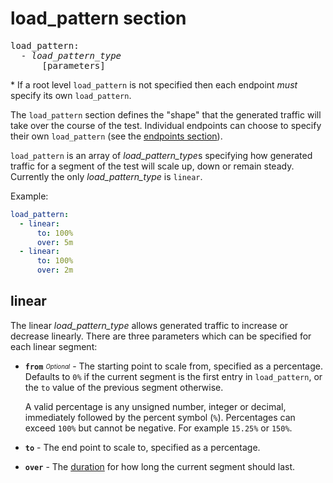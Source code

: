 # load_pattern section

<pre>
load_pattern:
  - <i>load_pattern_type</i>
      [parameters]
</pre>

\* If a root level `load_pattern` is not specified then each endpoint *must* specify its own `load_pattern`.

The `load_pattern` section defines the "shape" that the generated traffic will take over the course of the test. Individual endpoints can choose to specify their own `load_pattern` (see the [endpoints section](./endpoints-section.md)).

`load_pattern` is an array of *load_pattern_type*s specifying how generated traffic for a segment of the test will scale up, down or remain steady. Currently the only *load_pattern_type* is `linear`.

Example:
```yaml
load_pattern:
  - linear:
      to: 100%
      over: 5m
  - linear:
      to: 100%
      over: 2m
```

## linear
The linear *load_pattern_type* allows generated traffic to increase or decrease linearly. There are three parameters which can be specified for each linear segment:

- **`from`** <sub><sup>*Optional*</sup></sub> - The starting point to scale from, specified as a percentage. Defaults to `0%` if the current segment is the first entry in `load_pattern`, or the `to` value of the previous segment otherwise.

  A valid percentage is any unsigned number, integer or decimal, immediately followed by the percent symbol (`%`). Percentages can exceed `100%` but cannot be negative. For example `15.25%` or `150%`. 
- **`to`** - The end point to scale to, specified as a percentage.
- **`over`** - The [duration](./common-types.md#duration) for how long the current segment should last.